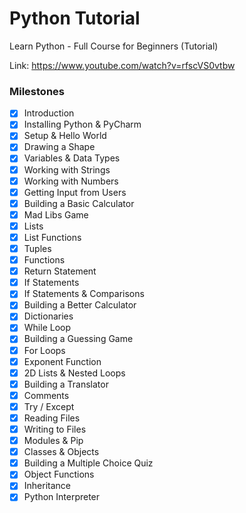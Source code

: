 # Python Tutorial

Learn Python - Full Course for Beginners (Tutorial)

Link: https://www.youtube.com/watch?v=rfscVS0vtbw

### Milestones

- [x] Introduction
- [x] Installing Python & PyCharm
- [x] Setup & Hello World
- [x] Drawing a Shape
- [x] Variables & Data Types
- [x] Working with Strings
- [x] Working with Numbers
- [x] Getting Input from Users
- [x] Building a Basic Calculator
- [x] Mad Libs Game
- [x] Lists
- [x] List Functions
- [x] Tuples
- [x] Functions
- [x] Return Statement
- [x] If Statements
- [x] If Statements & Comparisons
- [x] Building a Better Calculator
- [x] Dictionaries
- [x] While Loop
- [x] Building a Guessing Game
- [x] For Loops
- [x] Exponent Function
- [x] 2D Lists & Nested Loops
- [x] Building a Translator
- [x] Comments
- [x] Try / Except
- [x] Reading Files
- [x] Writing to Files
- [x] Modules & Pip
- [x] Classes & Objects
- [x] Building a Multiple Choice Quiz
- [x] Object Functions
- [x] Inheritance
- [x] Python Interpreter